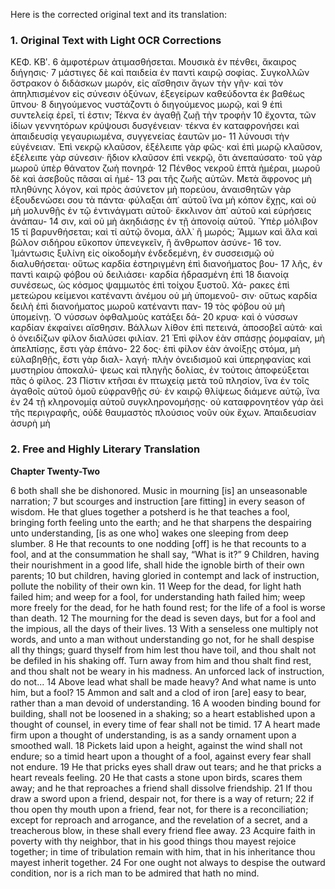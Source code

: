 Here is the corrected original text and its translation:

### 1. Original Text with Light OCR Corrections

ΚΕΦ. ΚΒʹ.
6 ἀμφοτέρων ἀτιμασθήσεται. Μουσικὰ ἐν πένθει, ἄκαιρος διήγησις·
7 μάστιγες δὲ καὶ παιδεία ἐν παντὶ καιρῷ σοφίας. Συγκολλῶν ὄστρακον ὁ διδάσκων μωρόν, εἰς αἴσθησιν ἄγων τὴν γῆν· καὶ τὸν ἀπηλπισμένον εἰς σύνεσιν ὀξύνων, ἐξεγείρων καθεύδοντα ἐκ βαθέως ὕπνου·
8 διηγούμενος νυστάζοντι ὁ διηγούμενος μωρῷ, καὶ
9 ἐπὶ συντελείᾳ ἐρεῖ, τί ἐστιν; Τέκνα ἐν ἀγαθῇ ζωῇ τὴν τροφὴν
10 ἔχοντα, τῶν ἰδίων γεννητόρων κρύψουσι δυσγένειαν· τέκνα ἐν καταφρονήσει καὶ ἀπαιδευσίᾳ γεγαυριωμένα, συγγενείας ἑαυτῶν μο-
11 λύνουσι τὴν εὐγένειαν. Ἐπὶ νεκρῷ κλαῦσον, ἐξέλειπε γὰρ φῶς·
καὶ ἐπὶ μωρῷ κλαῦσον, ἐξέλειπε γὰρ σύνεσιν· ἥδιον κλαῦσον ἐπὶ
νεκρῷ, ὅτι ἀνεπαύσατο· τοῦ γὰρ μωροῦ ὑπὲρ θάνατον ζωὴ πονηρά·
12 Πένθος νεκροῦ ἑπτὰ ἡμέραι, μωροῦ δὲ καὶ ἀσεβοῦς πᾶσαι αἱ ἡμέ-
13 ραι τῆς ζωῆς αὐτῶν. Μετὰ ἄφρονος μὴ πληθύνης λόγον, καὶ πρὸς
ἀσύνετον μὴ πορεύου, ἀναισθητῶν γὰρ ἐξουδενώσει σου τὰ πάντα·
φύλαξαι ἀπ᾽ αὐτοῦ ἵνα μὴ κόπον ἔχῃς, καὶ οὐ μὴ μολυνθῇς ἐν
τῷ ἐντινάγματι αὐτοῦ· ἔκκλινον ἀπ᾽ αὐτοῦ καὶ εὑρήσεις ἀνάπαυ-
14 σιν, καὶ οὐ μὴ ἀκηδιάσῃς ἐν τῇ ἀπονοίᾳ αὐτοῦ. Ὑπὲρ μόλιβον
15 τί βαρυνθήσεται; καὶ τί αὐτῷ ὄνομα, ἀλλ᾽ ἢ μωρός; Ἄμμων καὶ
ἅλα καὶ βῶλον σιδήρου εὔκοπον ὑπενεγκεῖν, ἢ ἄνθρωπον ἀσύνε-
16 τον. Ἱμάντωσις ξυλίνη εἰς οἰκοδομὴν ἐνδεδεμένη, ἐν συσσεισμῷ
οὐ διαλυθήσεται· οὕτως καρδία ἐστηριγμένη ἐπὶ διανοήματος βου-
17 λῆς, ἐν παντὶ καιρῷ φόβου οὐ δειλιάσει· καρδία ἡδρασμένη ἐπὶ
18 διανοίᾳ συνέσεως, ὡς κόσμος ψαμμωτὸς ἐπὶ τοίχου ξυστοῦ. Χά-
ρακες ἐπὶ μετεώρου κείμενοι κατέναντι ἀνέμου οὐ μὴ ὑπομενοῦ-
σιν· οὕτως καρδία δειλὴ ἐπὶ διανοήματος μωροῦ κατέναντι παν-
19 τὸς φόβου οὐ μὴ ὑπομείνῃ. Ὁ νύσσων ὀφθαλμοὺς κατάξει δά-
20 κρυα· καὶ ὁ νύσσων καρδίαν ἐκφαίνει αἴσθησιν. Βάλλων λίθον ἐπὶ
πετεινά, ἀποσοβεῖ αὐτά· καὶ ὁ ὀνειδίζων φίλον διαλύσει φιλίαν.
21 Ἐπὶ φίλον ἐὰν σπάσῃς ῥομφαίαν, μὴ ἀπελπίσῃς, ἔστι γὰρ ἐπάνο-
22 δος· ἐπὶ φίλον ἐὰν ἀνοίξῃς στόμα, μὴ εὐλαβηθῇς, ἔστι γὰρ διαλ-
λαγή· πλὴν ὀνειδισμοῦ καὶ ὑπερηφανίας καὶ μυστηρίου ἀποκαλύ-
ψεως καὶ πληγῆς δολίας, ἐν τούτοις ἀποφεύξεται πᾶς ὁ φίλος.
23 Πίστιν κτῆσαι ἐν πτωχείᾳ μετὰ τοῦ πλησίον, ἵνα ἐν τοῖς ἀγαθοῖς
αὐτοῦ ὁμοῦ εὐφρανθῇς σύ· ἐν καιρῷ θλίψεως διάμενε αὐτῷ, ἵνα ἐν
24 τῇ κληρονομίᾳ αὐτοῦ συγκληρονομήσῃς· οὐ καταφρονητέον γάρ ἀεὶ
τῆς περιγραφῆς, οὐδὲ θαυμαστὸς πλούσιος νοῦν οὐκ ἔχων. Ἀπαιδευσίαν ἀσυρὴ μὴ

### 2. Free and Highly Literary Translation

**Chapter Twenty-Two**

6 both shall she be dishonored.
Music in mourning [is] an unseasonable narration;
7 but scourges and instruction [are fitting] in every season of wisdom.
He that glues together a potsherd is he that teaches a fool,
bringing forth feeling unto the earth;
and he that sharpens the despairing unto understanding,
[is as one who] wakes one sleeping from deep slumber.
8 He that recounts to one nodding [off] is he that recounts to a fool,
and at the consummation he shall say, “What is it?”
9 Children, having their nourishment in a good life,
shall hide the ignoble birth of their own parents;
10 but children, having gloried in contempt and lack of instruction,
pollute the nobility of their own kin.
11 Weep for the dead, for light hath failed him;
and weep for a fool, for understanding hath failed him;
weep more freely for the dead, for he hath found rest;
for the life of a fool is worse than death.
12 The mourning for the dead is seven days,
but for a fool and the impious, all the days of their lives.
13 With a senseless one multiply not words,
and unto a man without understanding go not,
for he shall despise all thy things;
guard thyself from him lest thou have toil,
and thou shalt not be defiled in his shaking off.
Turn away from him and thou shalt find rest,
and thou shalt not be weary in his madness.
An unforced lack of instruction, do not...
14 Above lead what shall be made heavy?
And what name is unto him, but a fool?
15 Ammon and salt and a clod of iron [are] easy to bear,
rather than a man devoid of understanding.
16 A wooden binding bound for building,
shall not be loosened in a shaking;
so a heart established upon a thought of counsel,
in every time of fear shall not be timid.
17 A heart made firm upon a thought of understanding,
is as a sandy ornament upon a smoothed wall.
18 Pickets laid upon a height, against the wind shall not endure;
so a timid heart upon a thought of a fool,
against every fear shall not endure.
19 He that pricks eyes shall draw out tears;
and he that pricks a heart reveals feeling.
20 He that casts a stone upon birds, scares them away;
and he that reproaches a friend shall dissolve friendship.
21 If thou draw a sword upon a friend, despair not,
for there is a way of return;
22 if thou open thy mouth upon a friend, fear not,
for there is a reconciliation;
except for reproach and arrogance,
and the revelation of a secret, and a treacherous blow,
in these shall every friend flee away.
23 Acquire faith in poverty with thy neighbor,
that in his good things thou mayest rejoice together;
in time of tribulation remain with him,
that in his inheritance thou mayest inherit together.
24 For one ought not always to despise the outward condition,
nor is a rich man to be admired that hath no mind.